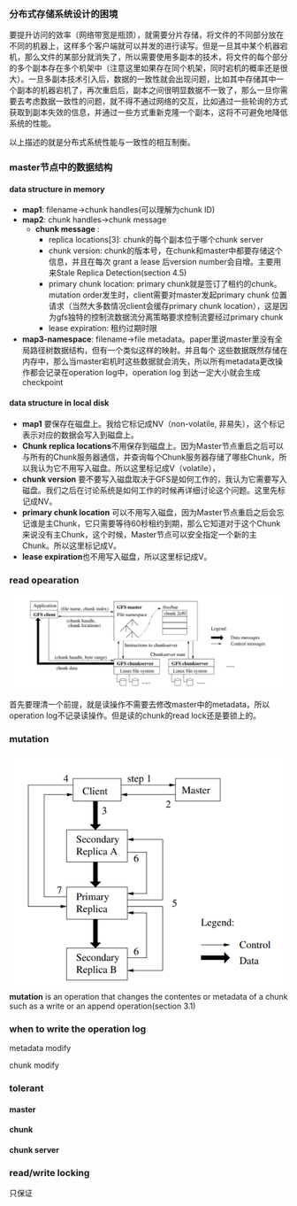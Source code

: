 ### 分布式存储系统设计的困境

要提升访问的效率（网络带宽是瓶颈），就需要分片存储，将文件的不同部分放在不同的机器上，这样多个客户端就可以并发的进行读写。但是一旦其中某个机器宕机，那么文件的某部分就消失了，所以需要使用多副本的技术，将文件的每个部分的多个副本存在多个机架中（注意这里如果存在同个机架，同时宕机的概率还是很大）。一旦多副本技术引入后，数据的一致性就会出现问题，比如其中存储其中一个副本的机器宕机了，再次重启后，副本之间很明显数据不一致了，那么一旦你需要去考虑数据一致性的问题，就不得不通过网络的交互，比如通过一些轮询的方式获取到副本失效的信息，并通过一些方式重新克隆一个副本，这将不可避免地降低系统的性能。

以上描述的就是分布式系统性能与一致性的相互制衡。


### master节点中的数据结构

#### data structure in memory 
* **map1**: filename->chunk handles(可以理解为chunk ID)
* **map2**: chunk handles->chunk message
  * **chunk message** :
      * replica locations\[3]: chunk的每个副本位于哪个chunk server
      * chunk version: chunk的版本号，在chunk和master中都要存储这个信息，并且在每次 grant a lease 后version number会自增。主要用来Stale Replica Detection(section 4.5)
      * primary chunk location: primary chunk就是签订了租约的chunk。mutation order发生时，client需要对master发起primary chunk 位置请求（当然大多数情况client会缓存primary chunk location），这是因为gfs独特的控制流数据流分离策略要求控制流要经过primary chunk
      * lease expiration: 租约过期时限
* **map3-namespace**: filename->file metadata。paper里说master里没有全局路径树数据结构，但有一个类似这样的映射。并且每个
这些数据既然存储在内存中，那么当master宕机时这些数据就会消失，所以所有metadata更改操作都会记录在operation log中，operation log 到达一定大小就会生成checkpoint

#### data structure in local disk

* **map1** 要保存在磁盘上。我给它标记成NV（non-volatile, 非易失），这个标记表示对应的数据会写入到磁盘上。
* **Chunk replica locations**不用保存到磁盘上。因为Master节点重启之后可以与所有的Chunk服务器通信，并查询每个Chunk服务器存储了哪些Chunk，所以我认为它不用写入磁盘。所以这里标记成V（volatile），
* **chunk version** 要不要写入磁盘取决于GFS是如何工作的，我认为它需要写入磁盘。我们之后在讨论系统是如何工作的时候再详细讨论这个问题。这里先标记成NV。
* **primary chunk location** 可以不用写入磁盘，因为Master节点重启之后会忘记谁是主Chunk，它只需要等待60秒租约到期，那么它知道对于这个Chunk来说没有主Chunk，这个时候，Master节点可以安全指定一个新的主Chunk。所以这里标记成V。
* **lease expiration**也不用写入磁盘，所以这里标记成V。


### read opearation

![read operation](../image/image5.png)

首先要理清一个前提，就是读操作不需要去修改master中的metadata，所以operation log不记录读操作。但是读的chunk的read lock还是要锁上的。

### mutation

![mutation](../image/image6.png)
**mutation** is an operation that changes the contentes or metadata of a chunk such as a write or an append operation(section 3.1)

### when to write the operation log 

metadata modify

chunk modify
  
### tolerant

#### master

#### chunk 

#### chunk server

### read/write locking 

只保证